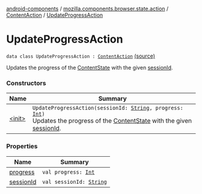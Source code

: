 [android-components](../../../index.md) / [mozilla.components.browser.state.action](../../index.md) / [ContentAction](../index.md) / [UpdateProgressAction](./index.md)

# UpdateProgressAction

`data class UpdateProgressAction : `[`ContentAction`](../index.md) [(source)](https://github.com/mozilla-mobile/android-components/blob/master/components/browser/state/src/main/java/mozilla/components/browser/state/action/BrowserAction.kt#L143)

Updates the progress of the [ContentState](../../../mozilla.components.browser.state.state/-content-state/index.md) with the given [sessionId](session-id.md).

### Constructors

| Name | Summary |
|---|---|
| [&lt;init&gt;](-init-.md) | `UpdateProgressAction(sessionId: `[`String`](https://kotlinlang.org/api/latest/jvm/stdlib/kotlin/-string/index.html)`, progress: `[`Int`](https://kotlinlang.org/api/latest/jvm/stdlib/kotlin/-int/index.html)`)`<br>Updates the progress of the [ContentState](../../../mozilla.components.browser.state.state/-content-state/index.md) with the given [sessionId](session-id.md). |

### Properties

| Name | Summary |
|---|---|
| [progress](progress.md) | `val progress: `[`Int`](https://kotlinlang.org/api/latest/jvm/stdlib/kotlin/-int/index.html) |
| [sessionId](session-id.md) | `val sessionId: `[`String`](https://kotlinlang.org/api/latest/jvm/stdlib/kotlin/-string/index.html) |
